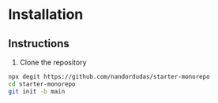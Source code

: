 # Installation

## Instructions

1. Clone the repository

```bash
npx degit https://github.com/nandordudas/starter-monorepo
cd starter-monorepo
git init -b main
```
